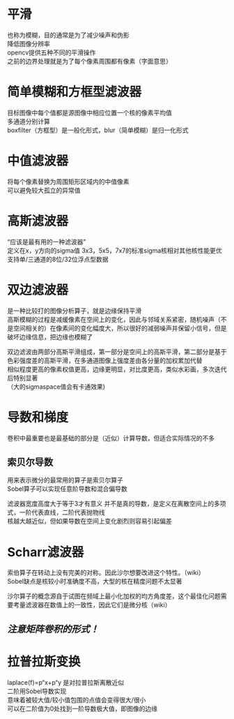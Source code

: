
# 平滑     
也称为模糊，目的通常是为了减少噪声和伪影           
降低图像分辨率           
opencv提供五种不同的平滑操作          
之前的边界处理就是为了每个像素周围都有像素（字面意思）

# 简单模糊和方框型滤波器      
目标图像中每个值都是源图像中相应位置一个核的像素平均值     
多通道分别计算         
boxfilter（方框型）是一般化形式，blur（简单模糊）是归一化形式           


# 中值滤波器          
将每个像素替换为周围矩形区域内的中值像素       
可以避免较大孤立的异常值         

# 高斯滤波器        
“应该是最有用的一种滤波器”          
定义在x，y方向的sigma值
3x3，5x5，7x7的标准sigma核相对其他核性能更优       
支持单/三通道的8位/32位浮点型数据           


# 双边滤波器         
是一种比较打的图像分析算子，就是边缘保持平滑         
高斯模糊的过程是减缓像素在空间上的变化，因此与邻域关系紧密，随机噪声（不是空间相关的）在像素间的变化幅度大，所以很好的减弱噪声并保留小信号，但是破坏边缘信息，把边缘也模糊了      

双边滤波由两部分高斯平滑组成，第一部分是空间上的高斯平滑，第二部分是基于色彩强度差的高斯平滑，在多通道图像上强度差由各分量的加权累加代替            
相似程度更高的像素权值更高，边缘更明显，对比度更高，类似水彩画，多次迭代后特别显著            
（大的sigmaspace值会有卡通效果)        


# 导数和梯度    
卷积中最重要也是最基础的部分是（近似）计算导数，但适合实际情况的不多       

## 索贝尔导数   
用来表示微分的最常用的算子是索贝尔算子        
Sobel算子可以实现任意阶导数和混合偏导数    

滤波器宽度高度大于等于3才有意义
并不是真的导数，是定义在离散空间上的多项式，一阶代表直线，二阶代表抛物线       
核越大越近似，但如果导数在空间上变化剧烈则容易引起偏差          


# Scharr滤波器    
索伯算子在转动上没有完美的对称。因此沙尔想要改进这个特性。（wiki）         
Sobel缺点是核较小时准确度不高，大型的核在精度问题不太显著           
        

沙尔算子的概念源自于试图在频域上最小化加权的均方角度差，这个最佳化问题需要考量滤波器在数值上的一致性，因此它们是微分核（wiki）           

## *注意矩阵卷积的形式！*          

# 拉普拉斯变换  
laplace(f)=p“x+p“y 是对拉普拉斯离散近似         
二阶用Sobel导数实现      
意味着被较大值/较小值包围的点值会变得很大/很小     
可以在二阶值为0处找到一阶导数极大值，即图像的边缘           













